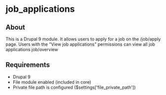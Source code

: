 # job_applications
## About
This is a Drupal 9 module. It allows users to apply for a job on the /job/apply page. Users with the "View job applications" permissions can view all job applications job/overview

## Requirements
- Drupal 9
- File module enabled (included in core)
- Private file path is configured ($settings['file_private_path'])
